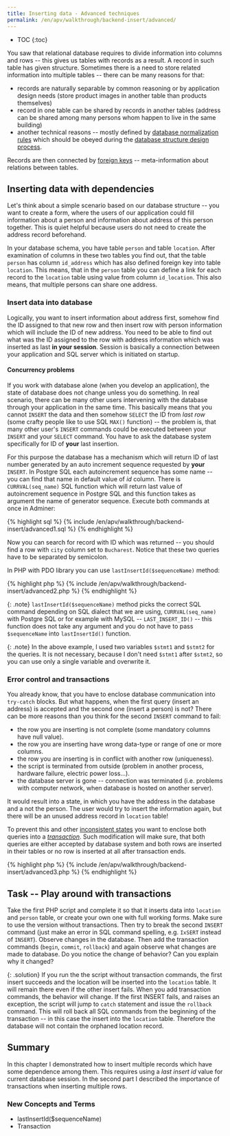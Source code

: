 ```yaml
---
title: Inserting data - Advanced techniques
permalink: /en/apv/walkthrough/backend-insert/advanced/
---
```


* TOC
{:toc}

You saw that relational database requires to divide information into columns and rows -- this gives us
tables with records as a result. A record in such table has given structure. Sometimes there is a need to store
related information into multiple tables -- there can be many reasons for that:

- records are naturally separable by common reasoning or by application design needs
  (store product images in another table than products themselves)
- record in one table can be shared by records in another tables (address can be shared
  among many persons whom happen to live in the same building)
- another technical reasons -- mostly defined by 
[database normalization rules](todo) which
  should be obeyed during the [database structure design process](todo).
  
Records are then connected by [foreign keys](/en/apv/articles/relational-database/#foreign-key) -- meta-information
about relations between tables.

## Inserting data with dependencies

Let's think about a simple scenario based on our database structure -- you want to create a form, where the users
of our application could fill information about a person and information about address of this person together.
This is quiet helpful because users do not need to create the address record beforehand.

In your database schema, you have table `person` and table `location`. After examination of columns in these two
tables you find out, that the table `person` has column `id_address` which has also defined foreign key into table `location`.
This means, that in the `person` table you can define a link for each record to the `location` table using value from
column `id_location`. This also means, that multiple persons can share one address.

### Insert data into database

Logically, you want to insert information about address first, somehow find the ID assigned to that new row and then
insert row with person information which will include the ID of new address. You need to be able to find out what was
the ID assigned to the row with address information which was inserted as last **in your session**. Session is
basically a connection between your application and SQL server which is initiated on startup.

#### Concurrency problems

If you work with database alone (when you develop an application), the state of database does not change unless
you do something. In real scenario, there can be many other users intervening with the database through your application
in the same time. This basically means that you cannot `INSERT` the data and then somehow `SELECT` the ID from *last row*
(some crafty people like to use SQL `MAX()` function) -- the problem is, that many other user's `INSERT` commands
could be executed between your `INSERT` and your `SELECT` command. You have to ask the database system specifically
for ID of **your** last insertion.

For this purpose the database has a mechanism which will return ID of last number generated by an auto increment
sequence requested by **your** `INSERT`. In Postgre SQL each autoincrement sequence has some name -- you can find
that name in default value of *id* column. There is `CURRVAL(seq_name)` SQL function which will return last value 
of autoincrement
sequence in Postgre SQL and this function takes as argument the name of generator sequence. Execute both commands
at once in Adminer:

{% highlight sql %}
{% include /en/apv/walkthrough/backend-insert/advanced1.sql %}
{% endhighlight %}

Now you can search for record with ID which was returned -- you should find a row with `city` column set to `Bucharest`.
Notice that these two queries have to be separated by semicolon.

In PHP with PDO library you can use `lastInsertId($sequenceName)` method:

{% highlight php %}
{% include /en/apv/walkthrough/backend-insert/advanced2.php %}
{% endhighlight %}

{: .note}
`lastInsertId($sequenceName)` method picks the correct SQL command depending on SQL dialect that we are using,
`CURRVAL(seq_name)` with Postgre SQL or for example with MySQL -- `LAST_INSERT_ID()` -- this function does not
take any argument and you do not have to pass `$sequenceName` into `lastInsertId()` function.

{: .note}
In the above example, I used two variables `$stmt1` and `$stmt2` for the queries. It is not necessary, because 
I don't need `$stmt1` after `$stmt2`, so you can use only a single variable and overwrite it.  

### Error control and transactions

You already know, that you have to enclose database communication into `try-catch` blocks. But what happens, when the
first query (insert an address) is accepted and the second one (insert a person) is not? There can be more reasons than
you think for the second `INSERT` command to fail:

- the row you are inserting is not complete (some mandatory columns have null value).
- the row you are inserting have wrong data-type or range of one or more columns.
- the row you are inserting is in conflict with another row (uniqueness).
- the script is terminated from outside (problem in another process, hardware failure, electric power loss...).
- the database server is gone -- connection was terminated (i.e. problems with computer network, when database is hosted on another server).

It would result into a state, in which you have the address in the database and a not the person. The user would try to
insert the information again, but there will be an unused address record in `location` table!

To prevent this and other [inconsistent states](/en/apv/articles/database-systems/#data-integrity) you 
want to enclose both queries into a [*transaction*](/en/apv/articles/database-systems#transaction).
Such modification will make sure, that both queries are either accepted by database system and both 
rows are inserted in their tables or no row is inserted at all after transaction ends.

{% highlight php %}
{% include /en/apv/walkthrough/backend-insert/advanced3.php %}
{% endhighlight %}

## Task -- Play around with transactions
Take the first PHP script and complete it so that it inserts data into `location` and `person` table, or create your
own one with full working forms. Make sure to use the version without transactions. Then try to break 
the second `INSERT` command (just make an error in SQL command spelling, e.g. `IxSERT` instead of 
`INSERT`). Observe changes in the database. Then add the transaction commands (`begin`, `commit`, `rollback`) 
and again observe what changes are made to database. Do you notice the change of behavior? 
Can you explain why it changed? 

{: .solution}
If you run the the script without transaction commands, the first insert succeeds and the location
will be inserted into the `location` table. It will remain there even if the other insert fails.
When you add transaction commands, the behavior will change. If the first INSERT fails, and 
raises an exception, the script will jump to `catch` statement and issue the `rollback` command. 
This will roll back all SQL commands from the beginning of the transaction -- in this case the
insert into the `location` table. Therefore the database will not contain the orphaned location record.

## Summary
In this chapter I demonstrated how to insert multiple records which have some dependence among them. This requires
using a *last insert id* value for current database session. In the second part 
I described the importance of transactions when inserting multiple rows.

### New Concepts and Terms
- lastInsertId($sequenceName)
- Transaction
